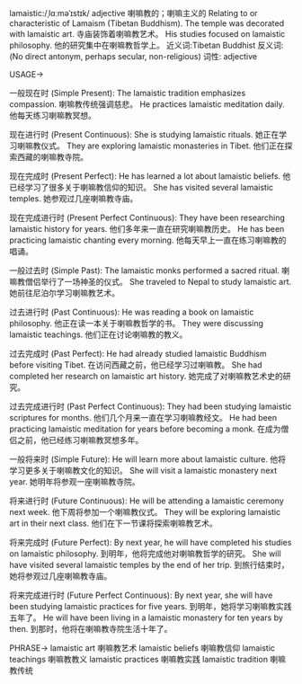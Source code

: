 lamaistic:/ˌlɑːməˈɪstɪk/
adjective
喇嘛教的；喇嘛主义的
Relating to or characteristic of Lamaism (Tibetan Buddhism).
The temple was decorated with lamaistic art.  寺庙装饰着喇嘛教艺术。
His studies focused on lamaistic philosophy. 他的研究集中在喇嘛教哲学上。
近义词:Tibetan Buddhist
反义词: (No direct antonym, perhaps secular, non-religious)
词性: adjective


USAGE->

一般现在时 (Simple Present):
The lamaistic tradition emphasizes compassion. 喇嘛教传统强调慈悲。
He practices lamaistic meditation daily. 他每天练习喇嘛教冥想。

现在进行时 (Present Continuous):
She is studying lamaistic rituals. 她正在学习喇嘛教仪式。
They are exploring lamaistic monasteries in Tibet. 他们正在探索西藏的喇嘛教寺院。

现在完成时 (Present Perfect):
He has learned a lot about lamaistic beliefs. 他已经学习了很多关于喇嘛教信仰的知识。
She has visited several lamaistic temples. 她参观过几座喇嘛教寺庙。

现在完成进行时 (Present Perfect Continuous):
They have been researching lamaistic history for years.  他们多年来一直在研究喇嘛教历史。
He has been practicing lamaistic chanting every morning. 他每天早上一直在练习喇嘛教的唱诵。

一般过去时 (Simple Past):
The lamaistic monks performed a sacred ritual. 喇嘛教僧侣举行了一场神圣的仪式。
She traveled to Nepal to study lamaistic art. 她前往尼泊尔学习喇嘛教艺术。

过去进行时 (Past Continuous):
He was reading a book on lamaistic philosophy. 他正在读一本关于喇嘛教哲学的书。
They were discussing lamaistic teachings. 他们正在讨论喇嘛教的教义。

过去完成时 (Past Perfect):
He had already studied lamaistic Buddhism before visiting Tibet. 在访问西藏之前，他已经学习过喇嘛教。
She had completed her research on lamaistic art history. 她完成了对喇嘛教艺术史的研究。

过去完成进行时 (Past Perfect Continuous):
They had been studying lamaistic scriptures for months. 他们几个月来一直在学习喇嘛教经文。
He had been practicing lamaistic meditation for years before becoming a monk. 在成为僧侣之前，他已经练习喇嘛教冥想多年。

一般将来时 (Simple Future):
He will learn more about lamaistic culture. 他将学习更多关于喇嘛教文化的知识。
She will visit a lamaistic monastery next year. 她明年将参观一座喇嘛教寺院。

将来进行时 (Future Continuous):
He will be attending a lamaistic ceremony next week. 他下周将参加一个喇嘛教仪式。
They will be exploring lamaistic art in their next class.  他们在下一节课将探索喇嘛教艺术。

将来完成时 (Future Perfect):
By next year, he will have completed his studies on lamaistic philosophy. 到明年，他将完成他对喇嘛教哲学的研究。
She will have visited several lamaistic temples by the end of her trip. 到旅行结束时，她将参观过几座喇嘛教寺庙。

将来完成进行时 (Future Perfect Continuous):
By next year, she will have been studying lamaistic practices for five years. 到明年，她将学习喇嘛教实践五年了。
He will have been living in a lamaistic monastery for ten years by then. 到那时，他将在喇嘛教寺院生活十年了。


PHRASE->
lamaistic art 喇嘛教艺术
lamaistic beliefs 喇嘛教信仰
lamaistic teachings 喇嘛教教义
lamaistic practices 喇嘛教实践
lamaistic tradition 喇嘛教传统
